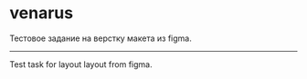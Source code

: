 # venarus

Тестовое задание на верстку макета из figma.

---

Test task for layout layout from figma.
